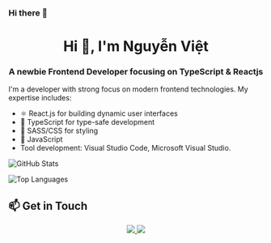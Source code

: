 ### Hi there 👋
<h1 align="center">Hi 👋, I'm Nguyễn Việt</h1>
<h3 align="center">A newbie Frontend Developer focusing on TypeScript & Reactjs</h3>

I'm a developer with strong focus on modern frontend technologies. My expertise includes:
- ⚛️ React.js for building dynamic user interfaces
- 📘 TypeScript for type-safe development
- 🎨 SASS/CSS for styling
- 🔄 JavaScript
- Tool development: Visual Studio Code, Microsoft Visual Studio.

<!-- GitHub Stats Card -->
![GitHub Stats](https://github-readme-stats.vercel.app/api?username=Vietokeman&theme=dark&show_icons=true&count_private=true)

<!-- Most Used Languages Card -->
![Top Languages](https://github-readme-stats.vercel.app/api/top-langs/?username=Vietokeman&theme=dark&layout=compact)
## 📫 Get in Touch
<div align="center">
  <a href="mailto:vietbmt19@gmail.com">
    <img src="https://img.shields.io/badge/Gmail-D14836?style=for-the-badge&logo=gmail&logoColor=white" />
  </a>
  <a href="https://www.facebook.com/vietphomaique123/">
    <img src="https://cdn2.fptshop.com.vn/unsafe/Uploads/images/tin-tuc/164679/Originals/facebook-la-gi-1.jpg" />
  </a>
</div>
